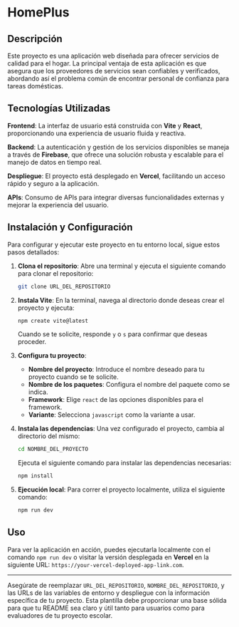 # HomePlus

## Descripción
Este proyecto es una aplicación web diseñada para ofrecer servicios de calidad para el hogar. La principal ventaja de esta aplicación es que asegura que los proveedores de servicios sean confiables y verificados, abordando así el problema común de encontrar personal de confianza para tareas domésticas.

## Tecnologías Utilizadas
**Frontend**: La interfaz de usuario está construida con **Vite** y **React**, proporcionando una experiencia de usuario fluida y reactiva.

**Backend**: La autenticación y gestión de los servicios disponibles se maneja a través de **Firebase**, que ofrece una solución robusta y escalable para el manejo de datos en tiempo real.

**Despliegue**: El proyecto está desplegado en **Vercel**, facilitando un acceso rápido y seguro a la aplicación.

**APIs**: Consumo de APIs para integrar diversas funcionalidades externas y mejorar la experiencia del usuario.

## Instalación y Configuración
Para configurar y ejecutar este proyecto en tu entorno local, sigue estos pasos detallados:

1. **Clona el repositorio**:
   Abre una terminal y ejecuta el siguiente comando para clonar el repositorio:
   ```bash
   git clone URL_DEL_REPOSITORIO
   ```

2. **Instala Vite**:
   En la terminal, navega al directorio donde deseas crear el proyecto y ejecuta:
   ```bash
   npm create vite@latest
   ```
   Cuando se te solicite, responde `y` o `s` para confirmar que deseas proceder.

3. **Configura tu proyecto**:
   - **Nombre del proyecto**: Introduce el nombre deseado para tu proyecto cuando se te solicite.
   - **Nombre de los paquetes**: Configura el nombre del paquete como se indica.
   - **Framework**: Elige `react` de las opciones disponibles para el framework.
   - **Variante**: Selecciona `javascript` como la variante a usar.

4. **Instala las dependencias**:
   Una vez configurado el proyecto, cambia al directorio del mismo:
   ```bash
   cd NOMBRE_DEL_PROYECTO
   ```
   Ejecuta el siguiente comando para instalar las dependencias necesarias:
   ```bash
   npm install
   ```

5. **Ejecución local**:
   Para correr el proyecto localmente, utiliza el siguiente comando:
   ```bash
   npm run dev
   ```

## Uso
Para ver la aplicación en acción, puedes ejecutarla localmente con el comando `npm run dev` o visitar la versión desplegada en **Vercel** en la siguiente URL: `https://your-vercel-deployed-app-link.com`.

---

Asegúrate de reemplazar `URL_DEL_REPOSITORIO`, `NOMBRE_DEL_REPOSITORIO`, y las URLs de las variables de entorno y despliegue con la información específica de tu proyecto. Esta plantilla debe proporcionar una base sólida para que tu README sea claro y útil tanto para usuarios como para evaluadores de tu proyecto escolar.

